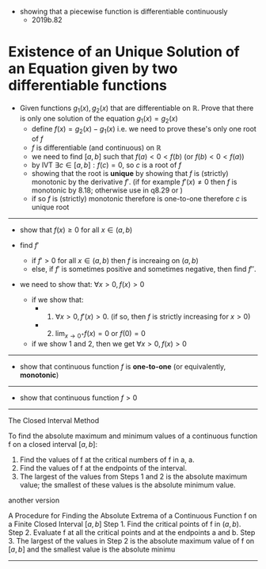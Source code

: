 
- showing that a piecewise function is differentiable continuously
	- 2019b.82

# Existence of an Unique Solution of an Equation given by two differentiable functions

- Given functions $g_1(x), g_2(x)$ that are differentiable on $\mathbb{R}$. Prove that there is only one solution of the equation $g_1(x)=g_2(x)$
	- define $f(x)=g_2(x)-g_1(x)$ i.e. we need to prove these's only one root of $f$
	- $f$ is differentiable (and continuous) on $\mathbb{R}$
	- we need to find $[a,b]$ such that $f(a)<0<f(b)$ (or $f(b)<0<f(a)$)
	- by IVT $\exists c \in[a,b]:f(c)=0$, so $c$ is a root of $f$
	- showing that the root is **unique** by showing that $f$ is (strictly) monotonic by the derivative $f'$. (if for example $f'(x)\neq 0$ then $f$ is monotonic by 8.18; otherwise use in q8.29 or ) 
	- if so $f$ is (strictly) monotonic therefore is one-to-one therefore $c$ is unique root


___

- show that $f(x)\geq 0$ for all $x \in (a,b)$


- find $f'$
	- if $f'>0$ for all $x \in (a,b)$ then $f$ is increaing on $(a,b)$
	- else, if $f'$ is sometimes positive and sometimes negative, then find $f''$.




- we need to show that: $\forall x>0,f(x)> 0$
	- if we show that:
		- 1. $\forall x>0,f'(x)> 0$. (if so, then $f$ is strictly increasing for $x>0$)
		- 2. $\displaystyle\lim_{ x \to 0^+ }f(x)=0$ or $f(0)=0$
	- if we show 1 and 2, then we get $\forall x>0,f(x)> 0$




___

- show that continuous function $f$ is **one-to-one** (or equivalently, **monotonic**)


___

- show that continuous function $f>0$



___

The Closed Interval Method 

To find the absolute maximum and minimum values of a continuous function f on a closed interval $[a,b]$:
1. Find the values of f at the critical numbers of f in a, a.
2. Find the values of f at the endpoints of the interval.
3. The largest of the values from Steps 1 and 2 is the absolute maximum value;
the smallest of these values is the absolute minimum value.

another version 

A Procedure for Finding the Absolute Extrema of a Continuous Function f on a
Finite Closed Interval $[a, b]$
Step 1. Find the critical points of f in $(a, b)$.
Step 2. Evaluate f at all the critical points and at the endpoints a and b.
Step 3. The largest of the values in Step 2 is the absolute maximum value of f on $[a, b]$
and the smallest value is the absolute minimu


___


